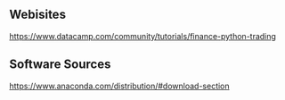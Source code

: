 


## Webisites
  https://www.datacamp.com/community/tutorials/finance-python-trading
  
  
## Software Sources
  https://www.anaconda.com/distribution/#download-section
  

